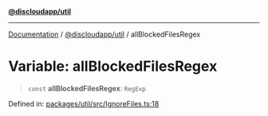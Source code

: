 [**@discloudapp/util**](../README.md)

***

[Documentation](../../../packages.md) / [@discloudapp/util](../README.md) / allBlockedFilesRegex

# Variable: allBlockedFilesRegex

> `const` **allBlockedFilesRegex**: `RegExp`

Defined in: [packages/util/src/IgnoreFiles.ts:18](https://github.com/discloud/discloud.app/blob/bfcb626f6315ac03eb36b36e57f162cd101e1996/packages/util/src/IgnoreFiles.ts#L18)
